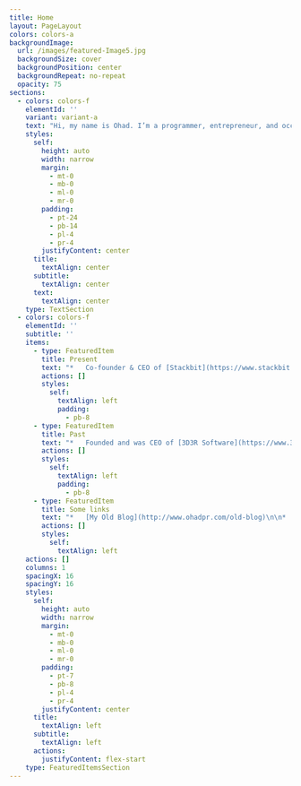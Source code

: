 ```yaml
---
title: Home
layout: PageLayout
colors: colors-a
backgroundImage:
  url: /images/featured-Image5.jpg
  backgroundSize: cover
  backgroundPosition: center
  backgroundRepeat: no-repeat
  opacity: 75
sections:
  - colors: colors-f
    elementId: ''
    variant: variant-a
    text: "Hi, my name is Ohad. I’m a programmer, entrepreneur, and occasional investor living in San Francisco. You can contact me at **me \\[at] this domain \\[dot] com**, [@ohadpr](https://twitter.com/ohadpr), [linkedin.com/in/ohadpr](https://linkedin.com/in/ohadpr)\n"
    styles:
      self:
        height: auto
        width: narrow
        margin:
          - mt-0
          - mb-0
          - ml-0
          - mr-0
        padding:
          - pt-24
          - pb-14
          - pl-4
          - pr-4
        justifyContent: center
      title:
        textAlign: center
      subtitle:
        textAlign: center
      text:
        textAlign: center
    type: TextSection
  - colors: colors-f
    elementId: ''
    subtitle: ''
    items:
      - type: FeaturedItem
        title: Present
        text: "*   Co-founder & CEO of [Stackbit](https://www.stackbit.com/) which is a platform for building Jamstack websites\n\n*   Early-stage investor in startups like [Cased](https://www.cased.com/), [Riverside](https://riverside.fm/), [Sanity](https://www.sanity.io/), [Dev](https://dev.to/), [Chromatic](https://www.chromatic.com/), [Domestika](https://www.domestika.org/en), [Netlify](https://www.netlify.com/), [PeerSpace](https://www.peerspace.com/), [Bottomless](https://www.bottomless.com/), [Loop Commerce](https://www.loopcommerce.com/), [IFTTT](https://ifttt.com/), and others\n\n*   On the Board of Directors of [Netlify](https://www.netlify.com/), which is changing the way people build, deploy, and manage modern web projects\\* Co-founder & President of [AppSharp](https://www.appsharp.com/), which builds software to help small businesses thrive\n\n"
        actions: []
        styles:
          self:
            textAlign: left
            padding:
              - pb-8
      - type: FeaturedItem
        title: Past
        text: "*   Founded and was CEO of [3D3R Software](https://www.3d3r.com/), which [Chegg](https://www.chegg.com/) (NYSE:CHGG) acquired, I served as Chegg’s VP R\\&D until 2016\n\n*   Co-founded [GarageGeeks](http://garagegeeks.org/), which was a physical & virtual space for multi-disciplinary creative people to meet, innovate and build\n\n*   Developed [games for the PalmPilot](https://www.ohadpr.com/etc/pilot/pilot), including the world’s best selling Checkers game for the platform\n\n*   Started the [Demoscene](http://en.wikipedia.org/wiki/Demoscene) group [IMR](http://www.pouet.net/groups.php?which=1651) which won several international awards, wrote lots of 0x86 assembly code\n"
        actions: []
        styles:
          self:
            textAlign: left
            padding:
              - pb-8
      - type: FeaturedItem
        title: Some links
        text: "*   [My Old Blog](http://www.ohadpr.com/old-blog)\n\n*   [Old Computer Graphics stuff](http://www.ohadpr.com/category/computergaphics/), [iPad Terrain App](http://www.ohadpr.com/2010/07/terrain-ipad-app/)\n\n*   [Demoscene productions](http://www.youtube.com/watch?v=mBkz\ -jktWg\\&list=PLwYcEc2IEcr91QDabl5qaLUEgewQGpAsc\\&feature=player_detailpage#t=108s)\n\n*   [Virtual Pendant iOS](http://www.youtube.com/watch?v=Bi19w8AIC18)\n\n*   [Fictitious Israeli city name generator](https://www.telhubeza.com/)\n\n"
        actions: []
        styles:
          self:
            textAlign: left
    actions: []
    columns: 1
    spacingX: 16
    spacingY: 16
    styles:
      self:
        height: auto
        width: narrow
        margin:
          - mt-0
          - mb-0
          - ml-0
          - mr-0
        padding:
          - pt-7
          - pb-8
          - pl-4
          - pr-4
        justifyContent: center
      title:
        textAlign: left
      subtitle:
        textAlign: left
      actions:
        justifyContent: flex-start
    type: FeaturedItemsSection
---
```

